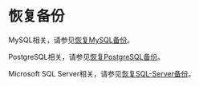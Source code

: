 # 恢复备份<a name="TOPIC_0142028187"></a>

MySQL相关，请参见[恢复MySQL备份](恢复MySQL备份.md)。

PostgreSQL相关，请参见[恢复PostgreSQL备份](恢复PostgreSQL备份.md)。

Microsoft SQL Server相关，请参见[恢复SQL-Server备份](恢复SQL-Server备份.md)。

